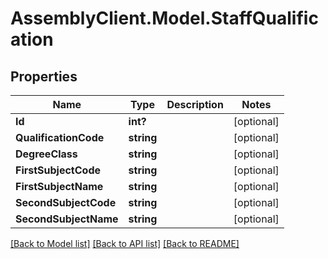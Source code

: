 # AssemblyClient.Model.StaffQualification
## Properties

Name | Type | Description | Notes
------------ | ------------- | ------------- | -------------
**Id** | **int?** |  | [optional] 
**QualificationCode** | **string** |  | [optional] 
**DegreeClass** | **string** |  | [optional] 
**FirstSubjectCode** | **string** |  | [optional] 
**FirstSubjectName** | **string** |  | [optional] 
**SecondSubjectCode** | **string** |  | [optional] 
**SecondSubjectName** | **string** |  | [optional] 

[[Back to Model list]](../README.md#documentation-for-models) [[Back to API list]](../README.md#documentation-for-api-endpoints) [[Back to README]](../README.md)

